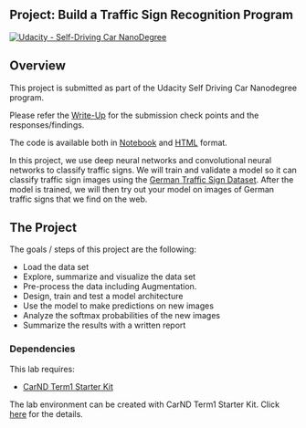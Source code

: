 ## Project: Build a Traffic Sign Recognition Program
[![Udacity - Self-Driving Car NanoDegree](https://s3.amazonaws.com/udacity-sdc/github/shield-carnd.svg)](http://www.udacity.com/drive)

Overview
---
This project is submitted as part of the Udacity Self Driving Car Nanodegree program.

Please refer the [Write-Up](writeup.md) for the submission check points and the responses/findings.

The code is available both in [Notebook](Traffic_Sign_Classifier.ipynb) and [HTML](Traffic_Sign_Classifier.html) format.



In this project, we use deep neural networks and convolutional neural networks to classify traffic signs. We will train and validate a model so it can classify traffic sign images using the [German Traffic Sign Dataset](http://benchmark.ini.rub.de/?section=gtsrb&subsection=dataset). After the model is trained, we will then try out your model on images of German traffic signs that we find on the web.



The Project
---
The goals / steps of this project are the following:
* Load the data set
* Explore, summarize and visualize the data set
* Pre-process the data including Augmentation.
* Design, train and test a model architecture
* Use the model to make predictions on new images
* Analyze the softmax probabilities of the new images
* Summarize the results with a written report

### Dependencies
This lab requires:

* [CarND Term1 Starter Kit](https://github.com/udacity/CarND-Term1-Starter-Kit)

The lab environment can be created with CarND Term1 Starter Kit. Click [here](https://github.com/udacity/CarND-Term1-Starter-Kit/blob/master/README.md) for the details.



